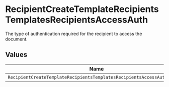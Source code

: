 # RecipientCreateTemplateRecipientsTemplatesRecipientsAccessAuth

The type of authentication required for the recipient to access the document.


## Values

| Name                                                                    | Value                                                                   |
| ----------------------------------------------------------------------- | ----------------------------------------------------------------------- |
| `RecipientCreateTemplateRecipientsTemplatesRecipientsAccessAuthAccount` | ACCOUNT                                                                 |